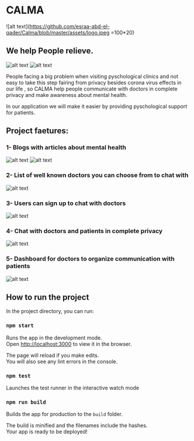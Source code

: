 # CALMA 

![alt text](https://github.com/esraa-abd-el-qader/Calma/blob/master/assets/logo.jpeg =100*20)


## We help People relieve.

![alt text](https://github.com/esraa-abd-el-qader/Calma/blob/master/assets/home.jpeg)
![alt text](https://github.com/esraa-abd-el-qader/Calma/blob/master/assets/privacy.jpeg)


People facing a big problem when visiting pyschological clinics and not easy to take this step fairing from privacy besides corona virus effects in our life , so CALMA help people communicate with doctors in complete
privacy and make awareness about mental health.

In our application we will make it easier by providing pyschological support for patients.


## Project faetures:

### 1- Blogs with articles about mental health
![alt text](https://github.com/esraa-abd-el-qader/Calma/blob/master/assets/article.jpeg)
![alt text](https://github.com/esraa-abd-el-qader/Calma/blob/master/assets/blogs.jpeg)

### 2- List of well known doctors you can choose from to chat with
![alt text](https://github.com/esraa-abd-el-qader/Calma/blob/master/assets/doctors.jpeg)

### 3- Users can sign up to chat with doctors
![alt text](https://github.com/esraa-abd-el-qader/Calma/blob/master/assets/signup.jpeg)

### 4- Chat with doctors and patients in complete privacy
![alt text](https://github.com/esraa-abd-el-qader/Calma/blob/master/assets/chats.jpeg)

### 5- Dashboard for doctors to organize communication with patients
![alt text](https://github.com/esraa-abd-el-qader/Calma/blob/master/assets/dashboard.jpeg)


## How to run the project
In the project directory, you can run:

### `npm start`

Runs the app in the development mode.\
Open [http://localhost:3000](http://localhost:3000) to view it in the browser.

The page will reload if you make edits.\
You will also see any lint errors in the console.

### `npm test`

Launches the test runner in the interactive watch mode

### `npm run build`

Builds the app for production to the `build` folder.

The build is minified and the filenames include the hashes.\
Your app is ready to be deployed!